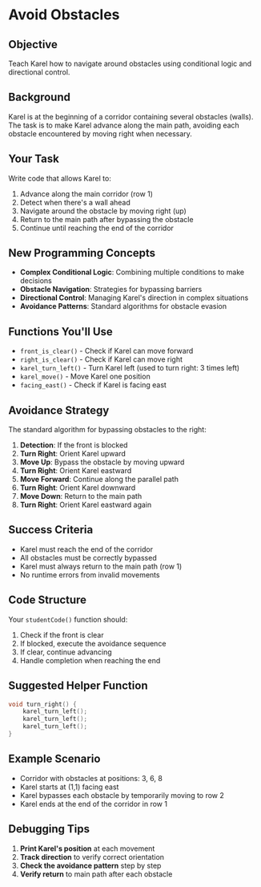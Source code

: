 # Avoid Obstacles

## Objective
Teach Karel how to navigate around obstacles using conditional logic and directional control.

## Background
Karel is at the beginning of a corridor containing several obstacles (walls). The task is to make Karel advance along the main path, avoiding each obstacle encountered by moving right when necessary.

## Your Task
Write code that allows Karel to:
1. Advance along the main corridor (row 1)
2. Detect when there's a wall ahead
3. Navigate around the obstacle by moving right (up)
4. Return to the main path after bypassing the obstacle
5. Continue until reaching the end of the corridor

## New Programming Concepts
- **Complex Conditional Logic**: Combining multiple conditions to make decisions
- **Obstacle Navigation**: Strategies for bypassing barriers
- **Directional Control**: Managing Karel's direction in complex situations
- **Avoidance Patterns**: Standard algorithms for obstacle evasion

## Functions You'll Use
- `front_is_clear()` - Check if Karel can move forward
- `right_is_clear()` - Check if Karel can move right
- `karel_turn_left()` - Turn Karel left (used to turn right: 3 times left)
- `karel_move()` - Move Karel one position
- `facing_east()` - Check if Karel is facing east

## Avoidance Strategy
The standard algorithm for bypassing obstacles to the right:
1. **Detection**: If the front is blocked
2. **Turn Right**: Orient Karel upward
3. **Move Up**: Bypass the obstacle by moving upward
4. **Turn Right**: Orient Karel eastward
5. **Move Forward**: Continue along the parallel path
6. **Turn Right**: Orient Karel downward
7. **Move Down**: Return to the main path
8. **Turn Right**: Orient Karel eastward again

## Success Criteria
- Karel must reach the end of the corridor
- All obstacles must be correctly bypassed
- Karel must always return to the main path (row 1)
- No runtime errors from invalid movements

## Code Structure
Your `studentCode()` function should:
1. Check if the front is clear
2. If blocked, execute the avoidance sequence
3. If clear, continue advancing
4. Handle completion when reaching the end

## Suggested Helper Function
```c
void turn_right() {
    karel_turn_left();
    karel_turn_left();
    karel_turn_left();
}
```

## Example Scenario
- Corridor with obstacles at positions: 3, 6, 8
- Karel starts at (1,1) facing east
- Karel bypasses each obstacle by temporarily moving to row 2
- Karel ends at the end of the corridor in row 1

## Debugging Tips
1. **Print Karel's position** at each movement
2. **Track direction** to verify correct orientation
3. **Check the avoidance pattern** step by step
4. **Verify return** to main path after each obstacle
